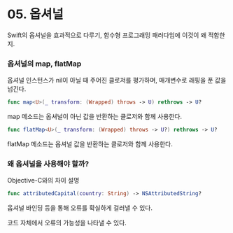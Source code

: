 # 05. 옵셔널

Swift의 옵셔널을 효과적으로 다루기, 함수형 프로그래밍 패러다임에 이것이 왜 적합한지.

### 옵셔널의 map, flatMap

옵셔널 인스턴스가 nil이 아닐 때 주어진 클로저를 평가하며, 매개변수로 래핑을 푼 값을 넘긴다.

```swift
func map<U>(_ transform: (Wrapped) throws -> U) rethrows -> U?
```

map 메소드는 옵셔널이 아닌 값을 반환하는 클로저와 함께 사용한다.

```swift
func flatMap<U>(_ transform: (Wrapped) throws -> U?) rethrows -> U?
```

flatMap 메소드는 옵셔널 값을 반환하는 클로저와 함께 사용한다.

### 왜 옵셔널을 사용해야 할까?

Objective-C와의 차이 설명

```swift
func attributedCapital(country: String) -> NSAttributedString?
```

옵셔널 바인딩 등을 통해 오류를 확실하게 걸러낼 수 있다.

코드 자체에서 오류의 가능성을 나타낼 수 있다.